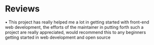 <!-- This is how you should write your reviews on this page
<br>Name->
<br>Mailid->
<br>Your review->*--!>

<h1> Reviews</h1>
<!-- Start writing below this line--!>

• This project has really helped me a lot in getting started with front-end web development, the efforts of the maintainer in putting forth such a project are really appreciated, would recommend this to any beginners getting started in web development and open source

